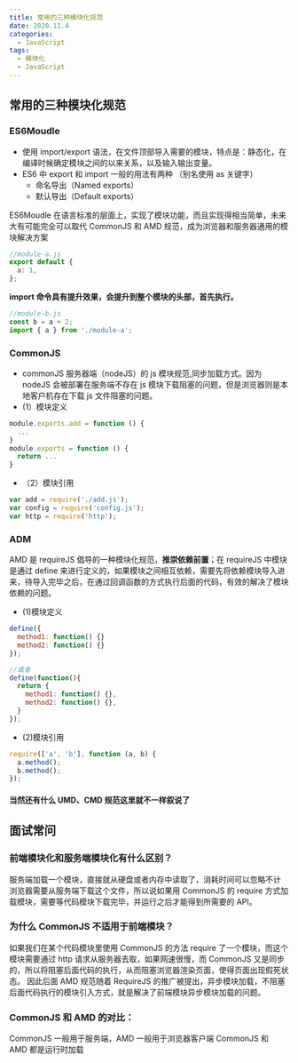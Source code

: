```yaml
---
title: 常用的三种模块化规范
date: 2020.11.4
categories:
  - JavaScript
tags: 
  - 模块化 
  - JavaScript
---
```


## 常用的三种模块化规范

### ES6Moudle

- 使用 import/export 语法，在文件顶部导入需要的模块，特点是：静态化，在编译时候确定模块之间的以来关系，以及输入输出变量。
- ES6 中 export 和 import 一般的用法有两种 （别名使用 as 关键字）
  - 命名导出（Named exports）
  - 默认导出（Default exports）

ES6Moudle 在语言标准的层面上，实现了模块功能，而且实现得相当简单，未来大有可能完全可以取代 CommonJS 和 AMD 规范，成为浏览器和服务器通用的模块解决方案

```js
//module-a.js
export default {
  a: 1,
};
```

**import 命令具有提升效果，会提升到整个模块的头部，首先执行。**

```js
//module-b.js
const b = a + 2;
import { a } from './module-a';
```

### CommonJS

- commonJS 服务器端（nodeJS）的 js 模块规范,同步加载方式。因为 nodeJS 会被部署在服务端不存在 js 模块下载阻塞的问题，但是浏览器则是本地客户机存在下载 js 文件阻塞的问题。
- (1）模块定义

```js
module.exports.add = function () {
  ...
}
module.exports = function () {
  return ...
}

```

- （2）模块引用

```js
var add = require('./add.js');
var config = require('config.js');
var http = require('http');
```

### ADM

AMD 是 requireJS 倡导的一种模块化规范，**推崇依赖前置**；在 requireJS 中模块是通过 define 来进行定义的，如果模块之间相互依赖，需要先将依赖模块导入进来，待导入完毕之后，在通过回调函数的方式执行后面的代码，有效的解决了模块依赖的问题。

- (1)模块定义

```js
define({
  method1: function() {}
  method2: function() {}
});

//或者
define(function(){
  return {
    method1: function() {},
    method2: function() {},
  }
});
```

- (2)模块引用

```js
require(['a', 'b'], function (a, b) {
  a.method();
  b.method();
});
```

#### 当然还有什么 UMD、CMD 规范这里就不一样叙说了

## 面试常问

### 前端模块化和服务端模块化有什么区别？

服务端加载一个模块，直接就从硬盘或者内存中读取了，消耗时间可以忽略不计
浏览器需要从服务端下载这个文件，所以说如果用 CommonJS 的 require 方式加载模块，需要等代码模块下载完毕，并运行之后才能得到所需要的 API。

### 为什么 CommonJS 不适用于前端模块？

如果我们在某个代码模块里使用 CommonJS 的方法 require 了一个模块，而这个模块需要通过 http 请求从服务器去取，如果网速很慢，而 CommonJS 又是同步的，所以将阻塞后面代码的执行，从而阻塞浏览器渲染页面，使得页面出现假死状态。
因此后面 AMD 规范随着 RequireJS 的推广被提出，异步模块加载，不阻塞后面代码执行的模块引入方式，就是解决了前端模块异步模块加载的问题。

### CommonJS 和 AMD 的对比：

CommonJS 一般用于服务端，AMD 一般用于浏览器客户端
CommonJS 和 AMD 都是运行时加载
